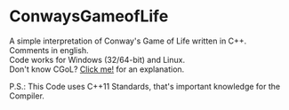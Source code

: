 # ConwaysGameofLife
A simple interpretation of Conway's Game of Life written in C++.<br>
Comments in english.<br>
Code works for Windows (32/64-bit) and Linux.<br>
Don't know CGoL? <a href="https://en.wikipedia.org/wiki/Conway%27s_Game_of_Life">Click me!</a> for an explanation.<br>

P.S.: This Code uses C++11 Standards, that's important knowledge for the Compiler.
